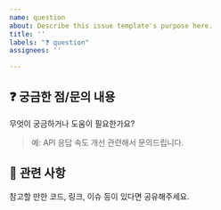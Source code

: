 ```yaml
---
name: question
about: Describe this issue template's purpose here.
title: ''
labels: "❓ question"
assignees: ''

---
```


## ❓ 궁금한 점/문의 내용
무엇이 궁금하거나 도움이 필요한가요?

> 예: API 응답 속도 개선 관련해서 문의드립니다.

## 📎 관련 사항
참고할 만한 코드, 링크, 이슈 등이 있다면 공유해주세요.
